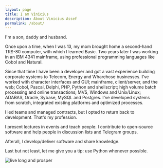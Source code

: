 ```yaml
---
layout: page
title: I am Vinicius
description: About Vinicius Assef
permalink: /about/
---
```


I'm a son, daddy and husband.

Once upon a time, when I was 13, my mom brought home a second-hand TRS-80 computer, with which I learned Basic. Two years later I was working in an IBM 4341 mainframe, using professional programming languages like Cobol and Natural.

Since that time I have been a developer and got a vast experience building corporate systems to Telecom, Energy and Wharehose businesses. I've worked with character interfaces and GUI; mainframe, client/server, and the web; Cobol, Pascal, Delphi, PHP, Python and shellscript; high volume batch processing and online transactions; MVS, Windows and Unix/Linux; ADABAS, Oracle, Sybase, MySQL and Postgres. I've developed systems from scratch, integrated existing platforms and optimized processes.

I led teams and managed contracts, but I opted to return back to development. That's my profession.

I present lectures in events and teach people. I contribute to open-source software and help people in discussion lists and Telegram groups.

Afterall, I develop/deliver software and share knowledge.

Last but not least, let me give you a tip: use Python whenever possible.

![live long and prosper](../assets/img/posts/spock-shalom.jpg)
